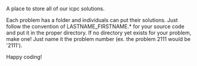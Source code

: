 A place to store all of our icpc solutions. 

Each problem has a folder and individuals can put their solutions. Just follow the convention of LASTNAME_FIRSTNAME.* for your source code and put it in the proper directory. If no directory yet exists for your problem, make one! Just name it the problem number (ex. the problem 2111 would be '2111').

Happy coding! 